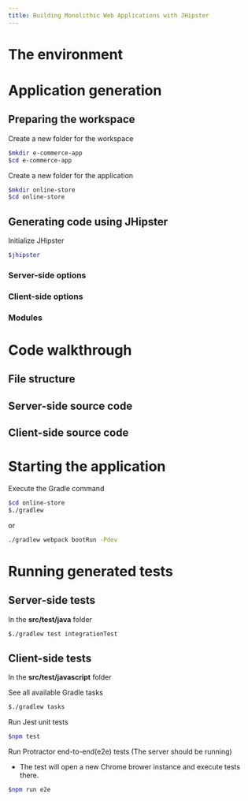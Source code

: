 ```yaml
---
title: Building Monolithic Web Applications with JHipster
---
```


# The environment 

# Application generation
## Preparing the workspace
Create a new folder for the workspace

```bash
$mkdir e-commerce-app
$cd e-commerce-app
```

Create a new folder for the application

```bash
$mkdir online-store
$cd online-store
```

## Generating code using JHipster
Initialize JHipster

```bash
$jhipster
```
### Server-side options
### Client-side options
### Modules
# Code walkthrough
## File structure
## Server-side source code
## Client-side source code
# Starting the application
Execute the Gradle command

```bash
$cd online-store
$./gradlew
```

or

```bash
./gradlew webpack bootRun -Pdev
```
# Running generated tests
## Server-side tests
In the **src/test/java** folder

```bash
$./gradlew test integrationTest
```
## Client-side tests
In the **src/test/javascript** folder

See all available Gradle tasks 

```bash
$./gradlew tasks
```

Run Jest unit tests

```bash
$npm test
```

Run Protractor end-to-end(e2e) tests (The server should be running)
* The test will open a new Chrome brower instance and execute tests there.  

```bash
$npm run e2e
```
